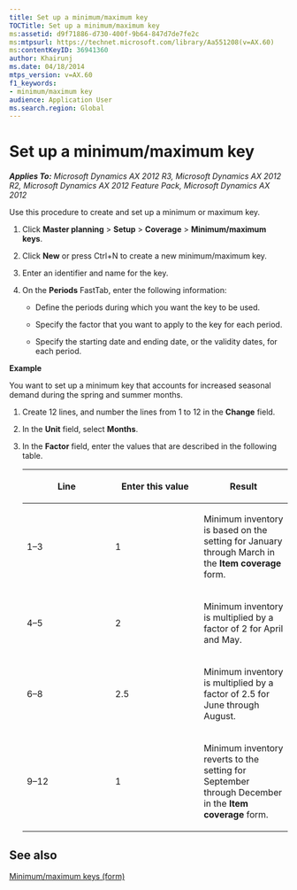 ```yaml
---
title: Set up a minimum/maximum key
TOCTitle: Set up a minimum/maximum key
ms:assetid: d9f71886-d730-400f-9b64-847d7de7fe2c
ms:mtpsurl: https://technet.microsoft.com/library/Aa551208(v=AX.60)
ms:contentKeyID: 36941360
author: Khairunj
ms.date: 04/18/2014
mtps_version: v=AX.60
f1_keywords:
- minimum/maximum key
audience: Application User
ms.search.region: Global
---
```


# Set up a minimum/maximum key 


_**Applies To:** Microsoft Dynamics AX 2012 R3, Microsoft Dynamics AX 2012 R2, Microsoft Dynamics AX 2012 Feature Pack, Microsoft Dynamics AX 2012_

Use this procedure to create and set up a minimum or maximum key.

1.  Click **Master planning** \> **Setup** \> **Coverage** \> **Minimum/maximum keys**.

2.  Click **New** or press Ctrl+N to create a new minimum/maximum key.

3.  Enter an identifier and name for the key.

4.  On the **Periods** FastTab, enter the following information:
    
      - Define the periods during which you want the key to be used.
    
      - Specify the factor that you want to apply to the key for each period.
    
      - Specify the starting date and ending date, or the validity dates, for each period.

**Example**

You want to set up a minimum key that accounts for increased seasonal demand during the spring and summer months.

1.  Create 12 lines, and number the lines from 1 to 12 in the **Change** field.

2.  In the **Unit** field, select **Months**.

3.  In the **Factor** field, enter the values that are described in the following table.
    
    <table>
    <colgroup>
    <col style="width: 33%" />
    <col style="width: 33%" />
    <col style="width: 33%" />
    </colgroup>
    <thead>
    <tr class="header">
    <th><p>Line</p></th>
    <th><p>Enter this value</p></th>
    <th><p>Result</p></th>
    </tr>
    </thead>
    <tbody>
    <tr class="odd">
    <td><p>1–3</p></td>
    <td><p>1</p></td>
    <td><p>Minimum inventory is based on the setting for January through March in the <strong>Item coverage</strong> form.</p></td>
    </tr>
    <tr class="even">
    <td><p>4–5</p></td>
    <td><p>2</p></td>
    <td><p>Minimum inventory is multiplied by a factor of 2 for April and May.</p></td>
    </tr>
    <tr class="odd">
    <td><p>6–8</p></td>
    <td><p>2.5</p></td>
    <td><p>Minimum inventory is multiplied by a factor of 2.5 for June through August.</p></td>
    </tr>
    <tr class="even">
    <td><p>9–12</p></td>
    <td><p>1</p></td>
    <td><p>Minimum inventory reverts to the setting for September through December in the <strong>Item coverage</strong> form.</p></td>
    </tr>
    </tbody>
    </table>


## See also

[Minimum/maximum keys (form)](https://technet.microsoft.com/library/aa633906\(v=ax.60\))

  


